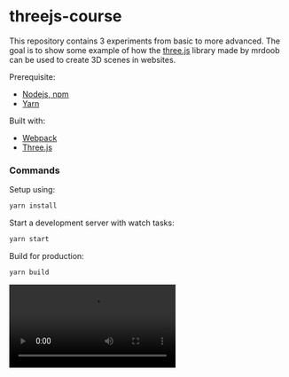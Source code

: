 # threejs-course

This repository contains 3 experiments from basic to more advanced.
The goal is to show some example of how the [three.js](https://threejs.org/) library made by mrdoob can be used to create 3D scenes in websites.

Prerequisite:
- [Nodejs, npm](https://nodejs.org/en/)
- [Yarn](https://yarnpkg.com/getting-started/install)

Built with:

- [Webpack](https://webpack.js.org/)
- [Three.js](https://threejs.org/)

### Commands

Setup using:

```bash
yarn install
```

Start a development server with watch tasks:

```bash
yarn start
```

Build for production:

```bash
yarn build
```


![thumbnail](https://robpayot.github.io/threejs-course-malt-academy/build/thumbnail/exo-all.mp4)

